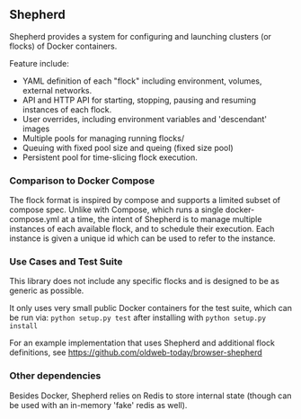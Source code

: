 ## Shepherd

Shepherd provides a system for configuring and launching clusters (or flocks) of Docker containers.

Feature include:
 - YAML definition of each "flock" including environment, volumes, external networks.
 - API and HTTP API for starting, stopping, pausing and resuming instances of each flock.
 - User overrides, including environment variables and 'descendant' images
 - Multiple pools for managing running flocks/
 - Queuing with fixed pool size and queing (fixed size pool)
 - Persistent pool for time-slicing flock execution.
 
### Comparison to Docker Compose

The flock format is inspired by compose and supports a limited subset of compose spec.
Unlike with Compose, which runs a single docker-compose.yml at a time,
the intent of Shepherd is to manage multiple instances of each available flock,
and to schedule their execution. Each instance is given a unique id which can be used to refer
to the instance.

### Use Cases and Test Suite

This library does not include any specific flocks and is designed to be as generic as possible.

It only uses very small public Docker containers for the test suite, which can be run via:
`python setup.py test` after installing with `python setup.py install`

For an example implementation that uses Shepherd and additional flock definitions, see https://github.com/oldweb-today/browser-shepherd

### Other dependencies

Besides Docker, Shepherd relies on Redis to store internal state (though can be used with an in-memory 'fake' redis as well).
